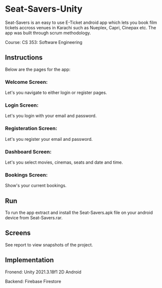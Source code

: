# Seat-Savers-Unity

Seat-Savers is an easy to use E-Ticket android app which lets you book film tickets accross venues in Karachi such as Nueplex, Capri, Cinepax etc. The app was built through scrum methodology.

Course: CS 353: Software Engineering

## Instructions

Below are the pages for the app:

### Welcome Screen: 

Let's you navigate to either login or register pages.

### Login Screen:

Let's you login with your email and password.

### Registeration Screen:

Let's you register your email and password.

### Dashboard Screen:

Let's you select movies, cinemas, seats and date and time.

### Bookings Screen:

Show's your current bookings.

## Run

To run the app extract and install the Seat-Savers.apk file on your android device from Seat-Savers.rar.

## Screens

See report to view snapshots of the project.

## Implementation

Fronend: Unity 2021.3.18f1 2D Android

Backend: Firebase Firestore
